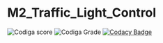 # M2_Traffic_Light_Control
![Codiga score](https://api.codiga.io/project/32886/score/svg)
![Codiga Grade](https://api.codiga.io/project/32886/status/svg)
[![Codacy Badge](https://app.codacy.com/project/badge/Grade/e0bb17f007e345339471fe03a90a78c7)](https://www.codacy.com/gh/Bhargavi239/M2_Traffic_Light_Control/dashboard?utm_source=github.com&amp;utm_medium=referral&amp;utm_content=Bhargavi239/M2_Traffic_Light_Control&amp;utm_campaign=Badge_Grade)

